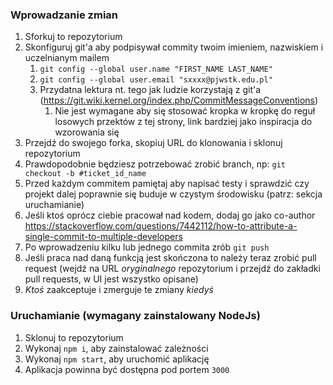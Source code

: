 ### Wprowadzanie zmian

1. Sforkuj to repozytorium
2. Skonfiguruj git'a aby podpisywał commity twoim imieniem, nazwiskiem i uczelnianym mailem
   1. `git config --global user.name "FIRST_NAME LAST_NAME"`
   2. `git config --global user.email "sxxxx@pjwstk.edu.pl"`
   3. Przydatna lektura nt. tego jak ludzie korzystają z git'a (https://git.wiki.kernel.org/index.php/CommitMessageConventions)
      1. Nie jest wymagane aby się stosować kropka w kropkę do reguł losowych przektów z tej strony, link bardziej jako inspiracja do wzorowania się
3. Przejdź do swojego forka, skopiuj URL do klonowania i sklonuj repozytorium
4. Prawdopodobnie będziesz potrzebować zrobić branch, np: `git checkout -b #ticket_id_name`
5. Przed każdym commitem pamiętaj aby napisać testy i sprawdzić czy projekt dalej poprawnie się buduje w czystym środowisku (patrz: sekcja uruchamianie)
6. Jeśli ktoś oprócz ciebie pracował nad kodem, dodaj go jako co-author https://stackoverflow.com/questions/7442112/how-to-attribute-a-single-commit-to-multiple-developers
7. Po wprowadzeniu kilku lub jednego commita zrób `git push`
8. Jeśli praca nad daną funkcją jest skończona to należy teraz zrobić pull request (wejdź na URL _oryginalnego_ repozytorium i przejdź do zakładki pull requests, w UI jest wszystko opisane)
9. _Ktoś_ zaakceptuje i zmerguje te zmiany _kiedyś_

### Uruchamianie (wymagany zainstalowany NodeJs)

1. Sklonuj to repozytorium
2. Wykonaj `npm i`, aby zainstalować zależności
3. Wykonaj `npm start`, aby uruchomić aplikację
4. Aplikacja powinna być dostępna pod portem `3000`
